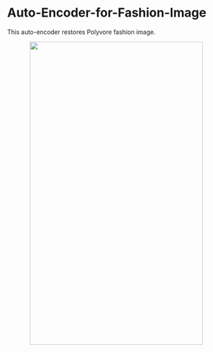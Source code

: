 # Auto-Encoder-for-Fashion-Image
This auto-encoder restores Polyvore fashion image.


<div align="center"><img src="https://github.com/Jungjaewon/Auto-Encoder-for-FashionImage/blob/master/target_ch50/samples/340000-images.jpg" width="400" height="700" ></div>

